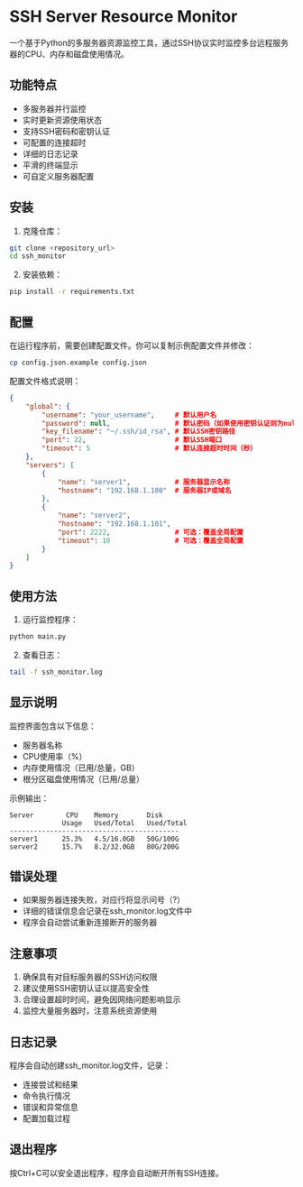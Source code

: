 # SSH Server Resource Monitor

一个基于Python的多服务器资源监控工具，通过SSH协议实时监控多台远程服务器的CPU、内存和磁盘使用情况。

## 功能特点

- 多服务器并行监控
- 实时更新资源使用状态
- 支持SSH密码和密钥认证
- 可配置的连接超时
- 详细的日志记录
- 平滑的终端显示
- 可自定义服务器配置

## 安装

1. 克隆仓库：
```bash
git clone <repository_url>
cd ssh_monitor
```

2. 安装依赖：
```bash
pip install -r requirements.txt
```

## 配置

在运行程序前，需要创建配置文件。你可以复制示例配置文件并修改：

```bash
cp config.json.example config.json
```

配置文件格式说明：

```json
{
    "global": {
        "username": "your_username",     # 默认用户名
        "password": null,                # 默认密码（如果使用密钥认证则为null）
        "key_filename": "~/.ssh/id_rsa", # 默认SSH密钥路径
        "port": 22,                      # 默认SSH端口
        "timeout": 5                     # 默认连接超时时间（秒）
    },
    "servers": [
        {
            "name": "server1",           # 服务器显示名称
            "hostname": "192.168.1.100"  # 服务器IP或域名
        },
        {
            "name": "server2",
            "hostname": "192.168.1.101",
            "port": 2222,                # 可选：覆盖全局配置
            "timeout": 10                # 可选：覆盖全局配置
        }
    ]
}
```

## 使用方法

1. 运行监控程序：
```bash
python main.py
```

2. 查看日志：
```bash
tail -f ssh_monitor.log
```

## 显示说明

监控界面包含以下信息：
- 服务器名称
- CPU使用率（%）
- 内存使用情况（已用/总量，GB）
- 根分区磁盘使用情况（已用/总量）

示例输出：
```
Server        CPU    Memory       Disk
             Usage   Used/Total   Used/Total
------------------------------------------
server1      25.3%   4.5/16.0GB   50G/100G
server2      15.7%   8.2/32.0GB   80G/200G
```

## 错误处理

- 如果服务器连接失败，对应行将显示问号（?）
- 详细的错误信息会记录在ssh_monitor.log文件中
- 程序会自动尝试重新连接断开的服务器

## 注意事项

1. 确保具有对目标服务器的SSH访问权限
2. 建议使用SSH密钥认证以提高安全性
3. 合理设置超时时间，避免因网络问题影响显示
4. 监控大量服务器时，注意系统资源使用

## 日志记录

程序会自动创建ssh_monitor.log文件，记录：
- 连接尝试和结果
- 命令执行情况
- 错误和异常信息
- 配置加载过程

## 退出程序

按Ctrl+C可以安全退出程序，程序会自动断开所有SSH连接。
